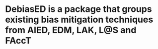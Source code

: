 # DebiasED is a package that groups existing bias mitigation techniques from AIED, EDM, LAK, L@S and FAccT

